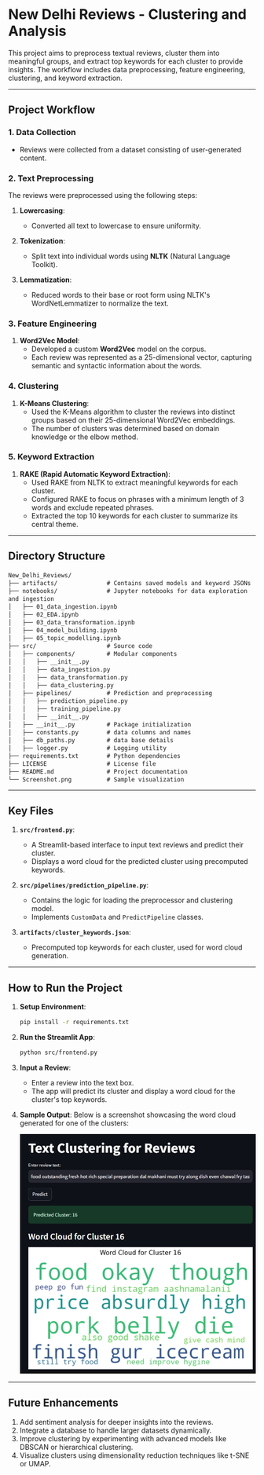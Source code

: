 # New Delhi Reviews - Clustering and Analysis

This project aims to preprocess textual reviews, cluster them into meaningful groups, and extract top keywords for each cluster to provide insights. The workflow includes data preprocessing, feature engineering, clustering, and keyword extraction.

---

## **Project Workflow**

### **1. Data Collection**
- Reviews were collected from a dataset consisting of user-generated content.

### **2. Text Preprocessing**
The reviews were preprocessed using the following steps:

1. **Lowercasing**:
   - Converted all text to lowercase to ensure uniformity.

2. **Tokenization**:
   - Split text into individual words using **NLTK** (Natural Language Toolkit).

3. **Lemmatization**:
   - Reduced words to their base or root form using NLTK's WordNetLemmatizer to normalize the text.

### **3. Feature Engineering**

1. **Word2Vec Model**:
   - Developed a custom **Word2Vec** model on the corpus.
   - Each review was represented as a 25-dimensional vector, capturing semantic and syntactic information about the words.

### **4. Clustering**

1. **K-Means Clustering**:
   - Used the K-Means algorithm to cluster the reviews into distinct groups based on their 25-dimensional Word2Vec embeddings.
   - The number of clusters was determined based on domain knowledge or the elbow method.

### **5. Keyword Extraction**

1. **RAKE (Rapid Automatic Keyword Extraction)**:
   - Used RAKE from NLTK to extract meaningful keywords for each cluster.
   - Configured RAKE to focus on phrases with a minimum length of 3 words and exclude repeated phrases.
   - Extracted the top 10 keywords for each cluster to summarize its central theme.

---

## **Directory Structure**

```
New_Delhi_Reviews/
├── artifacts/              # Contains saved models and keyword JSONs
├── notebooks/              # Jupyter notebooks for data exploration and ingestion
│   ├── 01_data_ingestion.ipynb
│   ├── 02_EDA.ipynb
│   ├── 03_data_transformation.ipynb
│   ├── 04_model_building.ipynb
│   ├── 05_topic_modelling.ipynb
├── src/                    # Source code
│   ├── components/         # Modular components
│   │   ├── __init__.py
│   │   ├── data_ingestion.py
│   │   ├── data_transformation.py
│   │   ├── data_clustering.py
│   ├── pipelines/          # Prediction and preprocessing 
│   │   ├── prediction_pipeline.py
│   │   ├── training_pipeline.py
│   │   ├── __init__.py
│   ├── __init__.py         # Package initialization
│   ├── constants.py        # data columns and names
│   ├── db_paths.py         # data base details
│   ├── logger.py           # Logging utility
├── requirements.txt        # Python dependencies
├── LICENSE                 # License file
├── README.md               # Project documentation
└── Screenshot.png          # Sample visualization
```

---

## **Key Files**

1. **`src/frontend.py`**:
   - A Streamlit-based interface to input text reviews and predict their cluster.
   - Displays a word cloud for the predicted cluster using precomputed keywords.

2. **`src/pipelines/prediction_pipeline.py`**:
   - Contains the logic for loading the preprocessor and clustering model.
   - Implements `CustomData` and `PredictPipeline` classes.

3. **`artifacts/cluster_keywords.json`**:
   - Precomputed top keywords for each cluster, used for word cloud generation.

---

## **How to Run the Project**

1. **Setup Environment**:
   ```bash
   pip install -r requirements.txt
   ```

2. **Run the Streamlit App**:
   ```bash
   python src/frontend.py
   ```

3. **Input a Review**:
   - Enter a review into the text box.
   - The app will predict its cluster and display a word cloud for the cluster's top keywords.

4. **Sample Output**:
   Below is a screenshot showcasing the word cloud generated for one of the clusters:

   ![Sample Word Cloud](Screenshot.png)

---

## **Future Enhancements**

1. Add sentiment analysis for deeper insights into the reviews.
2. Integrate a database to handle larger datasets dynamically.
3. Improve clustering by experimenting with advanced models like DBSCAN or hierarchical clustering.
4. Visualize clusters using dimensionality reduction techniques like t-SNE or UMAP.



